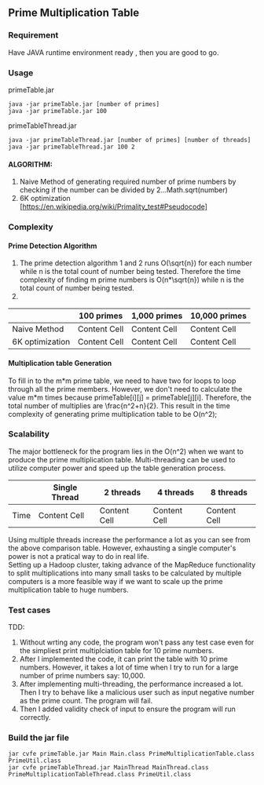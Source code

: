 ## Prime Multiplication Table

### Requirement
Have JAVA runtime environment ready , then you are good to go.

### Usage
primeTable.jar
```
java -jar primeTable.jar [number of primes]
java -jar primeTable.jar 100
```
primeTableThread.jar
```
java -jar primeTableThread.jar [number of primes] [number of threads]
java -jar primeTableThread.jar 100 2
```
#### ALGORITHM:
1. Naive Method of generating required number of prime numbers by checking if the number can be divided by 2...Math.sqrt(number)
2. 6K optimization [https://en.wikipedia.org/wiki/Primality_test#Pseudocode]

### Complexity
#### Prime Detection Algorithm
1. The prime detection algorithm 1 and 2 runs O(\sqrt{n}) for each number while n is the total count of number being tested.
Therefore the time complexity of finding m prime numbers is O(n*\sqrt{n}) while n is the total count of number being tested.
2. 

|                  | 100 primes       | 1,000 primes     | 10,000 primes    |
| ---------------- | ---------------- | ---------------- | ---------------- |
| Naive Method     | Content Cell     | Content Cell     | Content Cell     |
| 6K optimization  | Content Cell     | Content Cell     | Content Cell     |

#### Multiplication table Generation
To fill in to the m\*m prime table, we need to have two for loops to loop through all the prime members. However, we don't need to calculate the value m\*m times because primeTable[i][j] = primeTable[j][i]. Therefore, the total number of multiplies are \frac{n^2+n}{2}. This result in the time complexity of generating prime multiplication table to be O(n^2);

### Scalability
The major bottleneck for the program lies in the O(n^2) when we want to produce the prime multiplication table.
Multi-threading can be used to utilize computer power and speed up the table generation process.

|                  | Single Thread    | 2 threads        | 4 threads        | 8 threads        |
| ---------------- | ---------------- | ---------------- | ---------------- | ---------------- |
| Time             | Content Cell     | Content Cell     | Content Cell     | Content Cell     |

Using multiple threads increase the performance a lot as you can see from the above comparison table.
However, exhausting a single computer's power is not a pratical way to do in real life.\
Setting up a Hadoop cluster, taking advance of the MapReduce functionality to split multiplications into many small tasks to be calculated by multiple computers is a more feasible way if we want to scale up the prime multiplication table to huge numbers.

### Test cases
TDD:
1. Without wrting any code, the program won't pass any test case even for the simpliest print multiplciation table for 10 prime numbers.
2. After I implemented the code, it can print the table with 10 prime numbers. However, it takes a lot of time when I try to run for a large number of prime numbers say: 10,000.
3. After implementing multi-threading, the performance increased a lot. Then I try to behave like a malicious user such as input negative number as the prime count. The program will fail.
4. Then I added validity check of input to ensure the program will run correctly.

### Build the jar file
```
jar cvfe primeTable.jar Main Main.class PrimeMultiplicationTable.class PrimeUtil.class
jar cvfe primeTableThread.jar MainThread MainThread.class PrimeMultiplicationTableThread.class PrimeUtil.class
```
